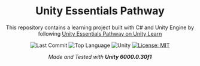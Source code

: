 <div align="center">

# Unity Essentials Pathway

This repository contains a learning project built with C# and Unity Engine by following [Unity Essentials Pathway on Unity Learn](https://learn.unity.com/pathway/unity-essentials)

![Last Commit](https://img.shields.io/github/last-commit/emirbesir/unity-essentials?style=flat&logo=git&logoColor=white&color=0080ff)
![Top Language](https://img.shields.io/github/languages/top/emirbesir/unity-essentials?style=flat&color=0080ff)
![Unity](https://img.shields.io/badge/Unity-FFFFFF.svg?style=flat&logo=Unity&logoColor=black)
[![License: MIT](https://img.shields.io/badge/License-MIT-yellow.svg)](https://opensource.org/licenses/MIT)

_Made and Tested with **Unity 6000.0.30f1**_

</div>